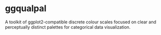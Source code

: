 # ggqualpal
A toolkit of ggplot2-compatible discrete colour scales focused on clear and perceptually distinct palettes for categorical data visualization.
